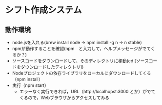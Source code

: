 # シフト作成システム

## 動作環境
- node.jsを入れる(brew install node -> npm install -g n -> n stable)
- npmが動作することを確認(npm　と入力して，ヘルプメッセージがでてくるか？)
- ソースコードをダウンロードして，そのディレクトリに移動(cd [ソースコードをダウンロードしたディレクトリ])
- Nodeプロジェクトの依存ライブラリをローカルにダウンロードしてくる（npm install）
- 実行（npm start）
  - エラーなく実行できれば，URL（http://localhopst:3000 とか）がでてくるので，Webブラウザからアクセスしてみる

